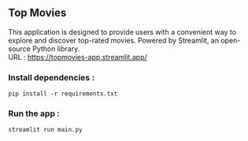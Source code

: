 ## Top Movies
This application is designed to provide users with a convenient way to explore and discover top-rated movies. Powered by Streamlit, an open-source Python library.  
URL : https://topmovies-app.streamlit.app/

### Install dependencies :
```
pip install -r requirements.txt
```
### Run the app :  
```
streamlit run main.py
```
